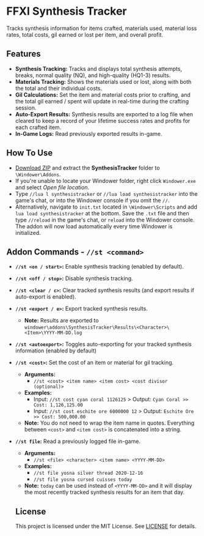 # FFXI Synthesis Tracker

Tracks synthesis information for items crafted, materials used, material loss rates, total costs, gil earned or lost per item, and overall profit.

## Features

- **Synthesis Tracking:** Tracks and displays total synthesis attempts, breaks, normal quality (NQ), and high-quality (HQ1-3) results.
- **Materials Tracking:** Shows the materials used or lost, along with both the total and their individual costs.
- **Gil Calculations:** Set the item and material costs prior to crafting, and the total gil earned / spent will update in real-time during the crafting session.
- **Auto-Export Results:** Synthesis results are exported to a log file when cleared to keep a record of your lifetime success rates and profits for each crafted item.
- **In-Game Logs:** Read previously exported results in-game.

## How To Use

- [Download ZIP](https://github.com/Yosna/FFXI-Synthesis-Tracker/archive/refs/heads/main.zip) and extract the **SynthesisTracker** folder to `\Windower\Addons`.
- If you're unable to locate your Windower folder, right click `Windower.exe` and select _Open file location_.
- Type `//lua l synthesistracker` or `//lua load synthesistracker` into the game's chat, or into the Windower console if you omit the `//`.
- Alternatively, navigate to `init.txt` located in `\Windower\Scripts` and add `lua load synthesistracker` at the bottom. Save the `.txt` file and then type `//reload` in the game's chat, or `reload` into the Windower console. The addon will now load automatically every time Windower is initialized.

## Addon Commands - `//st <command>`

- **`//st <on / start>`:** Enable synthesis tracking (enabled by default).
- **`//st <off / stop>`:** Disable synthesis tracking.
- **`//st <clear / c>`:** Clear tracked synthesis results (and export results if auto-export is enabled).
- **`//st <export / e>`:** Export tracked synthesis results.
  - **Note:** Results are exported to `windower\addons\SynthesisTracker\Results\<Character>\<Item>\YYYY-MM-DD.log`
- **`//st <autoexport>`:** Toggles auto-exporting for your tracked synthesis information (enabled by default)
- **`//st <cost>`:** Set the cost of an item or material for gil tracking.
  - **Arguments:**
    - `//st <cost> <item name> <item cost> <cost divisor (optional)>`
  - **Examples:**
    - Input: `//st cost cyan coral 1126125` > Output: `Cyan Coral >> Cost: 1,126,125.00`
    - Input: `//st cost eschite ore 6000000 12` > Output: `Eschite Ore >> Cost: 500,000.00`
  - **Note:** You do not need to wrap the item name in quotes. Everything between `<cost>` and `<item cost>` is concatenated into a string.
- **`//st file`:** Read a previously logged file in-game.

  - **Arguments:**
    - `//st <file> <character> <item name> <YYYY-MM-DD>`
  - **Examples:**
    - `//st file yosna silver thread 2020-12-16`
    - `//st file yosna cursed cuisses today`
  - **Note:** `today` can be used instead of `<YYYY-MM-DD>` and it will display the most recently tracked synthesis results for an item that day.

  ## License

  This project is licensed under the MIT License. See [LICENSE](https://github.com/Yosna/FFXI-Synthesis-Tracker/blob/main/LICENSE) for details.

